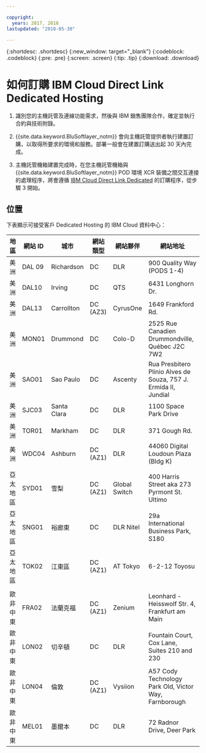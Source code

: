 ```yaml
---

copyright:
  years: 2017, 2018
lastupdated: "2018-05-30"

---
```


{:shortdesc: .shortdesc}
{:new_window: target="_blank"}
{:codeblock: .codeblock}
{:pre: .pre}
{:screen: .screen}
{:tip: .tip}
{:download: .download}

# 如何訂購 IBM Cloud Direct Link Dedicated Hosting

1. 識別您的主機託管及連線功能需求，然後與 IBM 銷售團隊合作，確定並執行合約與技術附錄。
2. {{site.data.keyword.BluSoftlayer_notm}} 會向主機託管提供者執行建置訂購，以取得所要求的環境和服務。部署一般會在建置訂購送出起 30 天內完成。

3. 主機託管機箱建置完成時，在您主機託管機箱與 {{site.data.keyword.BluSoftlayer_notm}} POD 環境 XCR 裝備之間交互連接的處理程序，將會遵循 [IBM Cloud Direct Link Dedicated](how-to-order.html#how-to-order-ibm-cloud-direct-link-dedicated) 的訂購程序，從步驟 3 開始。

## 位置

下表顯示可接受客戶 Dedicated Hosting 的 IBM Cloud 資料中心：

|地區| 網站 ID | 城市 | 網站類型 | 網站夥伴 | 網站地址 |
|-------|-------|-------|-------|-------|-------|
|美洲| DAL 09 | Richardson | DC | DLR | 900 Quality Way (PODS 1-4) |
|美洲| DAL10 | Irving | DC | QTS | 6431 Longhorn Dr. |
|美洲| DAL13 | Carrollton | DC (AZ3) | CyrusOne | 1649 Frankford Rd. |
|美洲| MON01 | Drummond  | DC | Colo-D  | 2525 Rue Canadien Drummondville, Québec J2C 7W2 |
|美洲| SAO01 | Sao Paulo | DC | Ascenty | Rua Presbitero Plinio Alves de Souza, 757 J. Ermida II, Jundial|
|美洲| SJC03 | Santa Clara | DC | DLR | 1100 Space Park Drive |
|美洲| TOR01 | Markham | DC | DLR | 371 Gough Rd. |
|美洲| WDC04 | Ashburn | DC (AZ1) | DLR | 44060 Digital Loudoun Plaza (Bldg K) |
|  |  |  |  |  |  |
|亞太地區|  SYD01 |雪梨| DC (AZ1) | Global Switch  |  400 Harris Street aka 273 Pyrmont St. Ultimo |
|亞太地區|  SNG01 |裕廊東|  DC | DLR Nitel |  29a International Business Park, S180 |
|亞太地區| TOK02  |江東區| DC (AZ1) | AT Tokyo  |  6-2-12 Toyosu |
|  |  |  |  |  |  |
|歐非中東| FRA02  |法蘭克福|  DC (AZ1) | Zenium   | Leonhard - Heisswolf Str. 4, Frankfurt am Main  |
|歐非中東| LON02  |切辛頓| DC  | DLR  |  Fountain Court, Cox Lane, Suites 210 and 230 |
|歐非中東| LON04 |倫敦|  DC (AZ1) |  Vysiion |  A57 Cody Technology Park Old, Victor Way, Farnborough |
|歐非中東| MEL01 |墨爾本|  DC |  DLR |  72 Radnor Drive, Deer Park |


